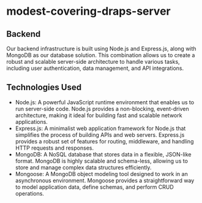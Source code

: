 # modest-covering-draps-server
## Backend
Our backend infrastructure is built using Node.js and Express.js, along with MongoDB as our database solution. This combination allows us to create a robust and scalable server-side architecture to handle various tasks, including user authentication, data management, and API integrations.

## Technologies Used
- Node.js: A powerful JavaScript runtime environment that enables us to run server-side code. Node.js provides a non-blocking, event-driven architecture, making it ideal for building fast and scalable network applications.
- Express.js: A minimalist web application framework for Node.js that simplifies the process of building APIs and web servers. Express.js provides a robust set of features for routing, middleware, and handling HTTP requests and responses.
- MongoDB: A NoSQL database that stores data in a flexible, JSON-like format. MongoDB is highly scalable and schema-less, allowing us to store and manage complex data structures efficiently.
- Mongoose: A MongoDB object modeling tool designed to work in an asynchronous environment. Mongoose provides a straightforward way to model application data, define schemas, and perform CRUD operations.

